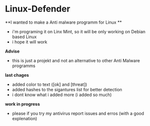 # Linux-Defender

**I wanted to make a Anti malware programm for Linux **
- i'm programing it on Linx Mint, so it will be only working on Debian based Linux
- i hope it will work

**Advise**
- this is just a projekt and not an alternative to other Anti Malware programms

**last chages**
- added color to text ([ok] and [threat])
- added hashes to the sigantures list for better detection
- i dont know what i added more (i added so much)




**work in progress**
- please if you try my antivirus report issues and erros (with a good explenation)

